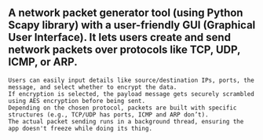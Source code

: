 ## A network packet generator tool (using Python Scapy library) with a user-friendly GUI (Graphical User Interface). It lets users create and send network packets over protocols like TCP, UDP, ICMP, or ARP.

    Users can easily input details like source/destination IPs, ports, the message, and select whether to encrypt the data.
    If encryption is selected, the payload message gets securely scrambled using AES encryption before being sent.
    Depending on the chosen protocol, packets are built with specific structures (e.g., TCP/UDP has ports, ICMP and ARP don’t).
    The actual packet sending runs in a background thread, ensuring the app doesn't freeze while doing its thing.